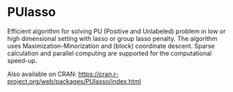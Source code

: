 # PUlasso

Efficient algorithm for solving PU (Positive and Unlabeled) problem in low or high dimensional setting with lasso or group lasso penalty. The algorithm uses Maximization-Minorization and (block) coordinate descent. Sparse calculation and parallel computing are supported for the computational speed-up.


Also available on CRAN: https://cran.r-project.org/web/packages/PUlasso/index.html
